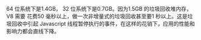 64 位系统下是1.4GB， 32 位系统下是0.7GB。因为1.5GB 的垃圾回收堆内存，V8 需要
花费50 毫秒以上，做一次非增量式的垃圾回收甚至要1 秒以上。这是垃圾回收中引起
Javascript 线程暂停执行的事件，在这样的花销下，应用的性能和影响力都会直线下降。